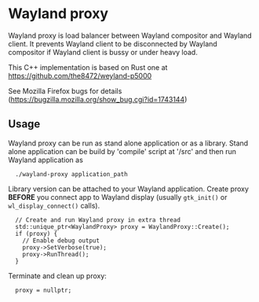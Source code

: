 # Wayland proxy

Wayland proxy is load balancer between Wayland compositor and Wayland client. It prevents Wayland client to be
disconnected by Wayland compositor if Wayland client is bussy or under heavy load.

This C++ implementation is based on Rust one at https://github.com/the8472/weyland-p5000

See Mozilla Firefox bugs for details (https://bugzilla.mozilla.org/show_bug.cgi?id=1743144)

## Usage

Wayland proxy can be run as stand alone application or as a library. Stand alone application can be build
by 'compile' script at '/src' and then run Wayland application as

```
  ./wayland-proxy application_path
```

Library version can be attached to your Wayland application.
Create proxy **BEFORE** you connect app to Wayland display (usually `gtk_init()` or `wl_display_connect()` calls).

```
  // Create and run Wayland proxy in extra thread
  std::unique_ptr<WaylandProxy> proxy = WaylandProxy::Create();
  if (proxy) {
    // Enable debug output
    proxy->SetVerbose(true);
    proxy->RunThread();
  }
```

Terminate and clean up proxy:

```
  proxy = nullptr;
```

